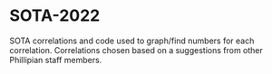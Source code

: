 # SOTA-2022
SOTA correlations and code used to graph/find numbers for each correlation. Correlations chosen based on a suggestions from other Phillipian staff members.
